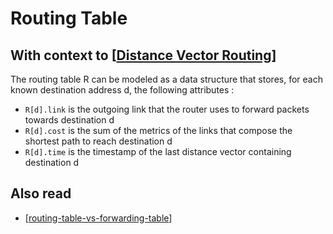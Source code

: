 # Routing Table

## With context to [[Distance Vector Routing]]

The routing table R can be modeled as a data structure that stores, for each known destination address d, the following attributes :
- `R[d].link` is the outgoing link that the router uses to forward packets towards destination d
- `R[d].cost` is the sum of the metrics of the links that compose the shortest path to reach destination d
- `R[d].time` is the timestamp of the last distance vector containing destination d

## Also read
- [[routing-table-vs-forwarding-table]]


[//begin]: # "Autogenerated link references for markdown compatibility"
[Distance Vector Routing]: ../building-a-network/distance-vector-routing "Distance Vector Routing"
[routing-table-vs-forwarding-table]: routing-table-vs-forwarding-table "Routing Table vs Forwarding Table"
[//end]: # "Autogenerated link references"
